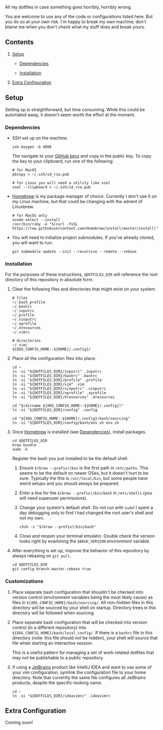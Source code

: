 All my dotfiles in case something goes horribly, horribly wrong.

You are welcome to use any of the code or configurations listed here. But you
do so at your own risk. I'm happy to break my own machine; don't blame me when
you don't check what my stuff does and break yours.

## Contents ##

 1. [Setup](#Setup)

      - [Dependencies](#Dependencies)

      - [Installation](#Installation)

 1. [Extra Configuration](#Extra-Configuration)

## Setup ##

Setting up is straightforward, but time consuming. While this could be
automated away, it doesn't seem worth the effort at the moment.

### Dependencies ###

  - SSH set up on the machine.

    ```
    ssh-keygen -b 4096
    ```

    The navigate to your [GitHub keys] and copy in the public key. To copy the
    key to your clipboard, run one of the following:

    ```
    # for MacOS
    pbcopy < ~/.ssh/id_rsa.pub

    # for Linux you will need a utility like xsel
    xsel --clipboard < ~/.ssh/id_rsa.pub
    ```

  - [Homebrew] is my package manager of choice. Currently I don't use it on my
    Linux machine, but that could be changing with the advent of Linuxbrew.

    ```
    # for MacOS only
    xcode-select --install
    /usr/bin/ruby -e "$(curl -fsSL https://raw.githubusercontent.com/Homebrew/install/master/install)"
    ```

  - You will need to initialize project submodules. If you've already cloned,
    you will want to run:

    ```
    git submodule update --init --recursive --remote --rebase
    ```

### Installation ###

For the purposes of these instructions, `$DOTFILES_DIR` will reference the root
directory of this repository in absolute form.

 1. Clear the following files and directories that might exist on your system.

    ```
    # files
    ~/.bash_profile
    ~/.bashrc
    ~/.inputrc
    ~/.profile
    ~/.xinputrc
    ~/.xprofile
    ~/.Xresources
    ~/.vimrc

    # directories
    ~/.vim/
    ${XDG_CONFIG_HOME:-${HOME}/.config}/
    ```

 1. Place all the configuration files into place.

    ```
    cd ~
    ln -si "${DOTFILES_DIR}/inputrc" .inputrc
    ln -si "${DOTFILES_DIR}/bashrc" .bashrc
    ln -si "${DOTFILES_DIR}/profile" .profile
    ln -si "${DOTFILES_DIR}/vim" .vim
    ln -si "${DOTFILES_DIR}/xinputrc" .xinputrc
    ln -si "${DOTFILES_DIR}/xprofile" .xprofile
    ln -si "${DOTFILES_DIR}/Xresources" .Xresources

    cd "$(dirname ${XDG_CONFIG_HOME:-${HOME}/.config})"
    ln -si "${DOTFILES_DIR}/config" .config

    cd "${XDG_CONFIG_HOME:-${HOME}/.config}/bash/sourcing"
    ln -si "${DOTFILES_DIR}/config/bash/env.sh env.sh
    ```

 1. Once [Homebrew] is installed (see [Dependencies](#dependencies)), install
    packages.

    ```
    cd $DOTFILES_DIR
    brew bundle
    sudo -k
    ```

    Register the bash you just installed to be the default shell.

     1. Ensure `$(brew --prefix)/bin` is the first path in `/etc/paths`. This
        seems to be the default on newer OSes, but it doesn't hurt to be sure.
        Typically the this is `/usr/local/bin`, but some people have weird
        setups and you should always be prepared.

     1. Enter a line for the `$(brew --prefix)/bin/bash` in `/etc/shells` (you
        will need superuser permissions).

     1. Change your system's default shell. Do not run with `sudo`! I spent a
        day debugging only to find I had changed the root user's shell and not
        my own.

        ```
        chsh -s "$(brew --prefix)/bin/bash"
        ```

     1. Close and reopen your terminal emulator. Double check the version looks
        right by examining the `$BASH_VERSION` environment variable.

 1. After everything is set up, improve the behavior of this repository by
    always rebasing on `git pull`.

    ```
    cd $DOTFILES_DIR
    git config branch.master.rebase true
    ```

### Customizations ###

 1. Place separate bash configuration that shouldn't be checked into version
    control (environment variables being the most likely cause) as files in
    `${XDG_CONFIG_HOME}/bash/sourcing/`. All non-hidden files in this directory
    will be sourced by your shell on startup. Directory trees in this directory
    will be followed when sourcing.

 1. Place separate bash configuration that _will_ be checked into version
    control (in a different repository) into
    `${XDG_CONFIG_HOME}/bash/local_config/`. If there is a `bashrc` file in
    this directory (note: this file should _not_ be hidden), your shell will
    source that file when starting an interactive session.

    This is a useful pattern for managing a set of work-related dotfiles that
    may not be publishable to a public repository.

 1. If using a [JetBrains] product like IntelliJ IDEA and want to use some of
    your vim configuration, symlink the configuration file to your home
    directory. Note that currently the same file configures all JetBrains
    products, despite the specific-looking name.

    ```
    cd ~
    ln -si "${DOTFILES_DIR}/ideavimrc" .ideavimrc
    ```

## Extra Configuration ##

Coming soon!

[Homebrew]: https://brew.sh
[JetBrains]: https://www.jetbrains.com
[GitHub keys]: https://github.com/settings/keys

